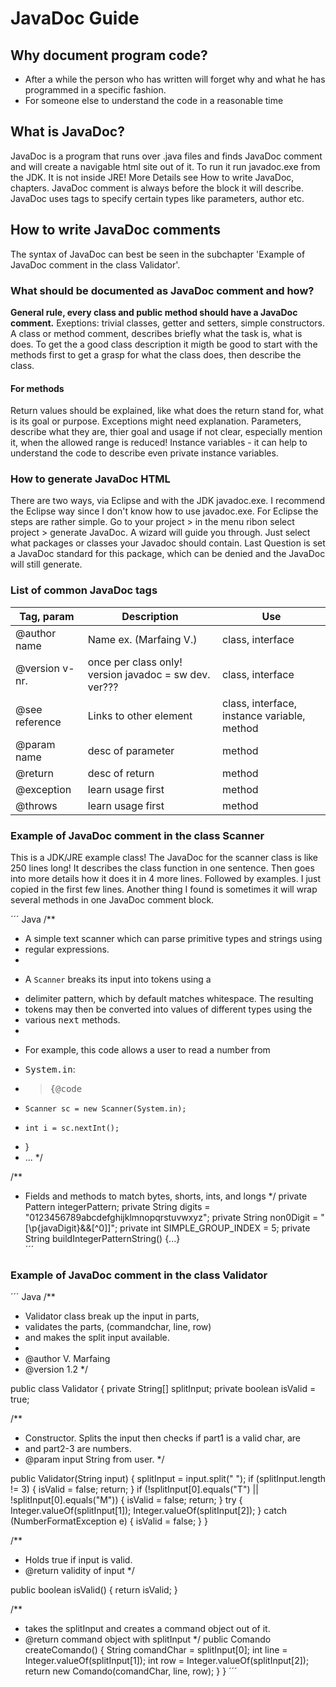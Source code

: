 # JavaDoc Guide
## Why document program code?
- After a while the person who has written will forget why and what he has programmed in a specific fashion.
- For someone else to understand the code in a reasonable time

## What is JavaDoc?
JavaDoc is a program that runs over .java files and finds JavaDoc comment and will create a navigable html site out of it. To run it run javadoc.exe from the JDK. It is not inside JRE! More Details see How to write JavaDoc, chapters.
JavaDoc comment is always before the block it will describe. JavaDoc uses tags to specify certain types like parameters, author etc.

## How to write JavaDoc comments
The syntax of JavaDoc can best be seen in the subchapter 'Example of JavaDoc comment in the class Validator'.

### What should be documented as JavaDoc comment and how?
**General rule, every class and public method should have a JavaDoc comment.** Exeptions: trivial classes, getter and setters, simple constructors. A class or method comment, describes briefly what the task is, what is does. To get the a good class description it migth be good to start with the methods first to get a grasp for what the class does, then describe the class.

#### For methods
Return values should be explained, like what does the return stand for, what is its goal or purpose.
Exceptions might need explanation.
Parameters, describe what they are, thier goal and usage if not clear, especially mention it, when the allowed range is reduced!
Instance variables - it can help to understand the code to describe even private instance variables.

### How to generate JavaDoc HTML
There are two ways, via Eclipse and with the JDK javadoc.exe. I recommend the Eclipse way since I don't know how to use javadoc.exe.
For Eclipse the steps are rather simple. Go to your project > in the menu ribon select project > generate JavaDoc. A wizard will guide you through. Just select what packages or classes your Javadoc should contain. Last Question is set a JavaDoc standard for this package, which can be denied and the JavaDoc will still generate.

### List of common JavaDoc tags
Tag, param  	| Description			| Use
------------	|----------				|---
@author name	|Name ex. (Marfaing V.)	|class, interface
@version v-nr.	|once per class only! version javadoc = sw dev. ver???	|class, interface
@see reference	|Links to other element	|class, interface, instance variable, method
@param name		|desc of parameter		|method
@return			|desc of  return		|method
@exception		|learn usage first		|method
@throws			|learn usage first		|method

### Example of JavaDoc comment in the class Scanner
This is a JDK/JRE example class! The JavaDoc for the scanner class is like 250 lines long!
It describes the class function in one sentence. Then goes into more details how it does it in 4 more lines. Followed by examples. I just copied in the first few lines. Another thing I found is sometimes it will wrap several methods in one JavaDoc comment block.

´´´ Java
/**
 * A simple text scanner which can parse primitive types and strings using
 * regular expressions.
 *
 * <p>A <code>Scanner</code> breaks its input into tokens using a
 * delimiter pattern, which by default matches whitespace. The resulting
 * tokens may then be converted into values of different types using the
 * various <tt>next</tt> methods.
 *
 * <p>For example, this code allows a user to read a number from
 * <tt>System.in</tt>:
 * <blockquote><pre>{@code
 *     Scanner sc = new Scanner(System.in);
 *     int i = sc.nextInt();
 * }</pre></blockquote>
 * ...
 */
 
  /**
   * Fields and methods to match bytes, shorts, ints, and longs
   */
    private Pattern integerPattern;
    private String digits = "0123456789abcdefghijklmnopqrstuvwxyz";
    private String non0Digit = "[\\p{javaDigit}&&[^0]]";
    private int SIMPLE_GROUP_INDEX = 5;
    private String buildIntegerPatternString() {...}   
´´´ 

### Example of JavaDoc comment in the class Validator
´´´ Java
/**
 *  Validator class break up the input in parts,
 *  validates the parts, (commandchar, line, row)
 *  and makes the split input available.
 *
 *  @author V. Marfaing
 *  @version 1.2
 */

public class Validator {
  private String[] splitInput;
  private boolean isValid = true;


  /**
   * Constructor. Splits the input then checks if part1 is a valid char, are
   * and part2-3 are numbers.
   * @param input String from user.
   */

  public Validator(String input) {
    splitInput = input.split(" ");
    if (splitInput.length != 3) {
      isValid = false;
      return;
    }
    if (!splitInput[0].equals("T") || !splitInput[0].equals("M")) {
      isValid = false;
      return;
    }
    try {
      Integer.valueOf(splitInput[1]);
      Integer.valueOf(splitInput[2]);
    } catch (NumberFormatException e) {
      isValid = false;
    }
  }

  /**
   * Holds true if input is valid.
   * @return validity of input
   */

  public boolean isValid() {
    return isValid;
  }

  /**
   * takes the splitInput and creates a command object out of it.
   * @return command object with splitInput
   */
  public Comando createComando() {
    String comandChar = splitInput[0];
    int line = Integer.valueOf(splitInput[1]);
    int row = Integer.valueOf(splitInput[2]);
    return new Comando(comandChar, line, row);
  }
}
´´´

